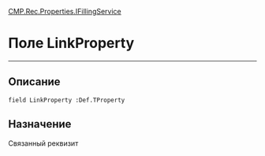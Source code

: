 ﻿---
Link: CMP.Rec.Properties.IFillingService.@LinkProperty
---

<!---  Навигация
[Имя проекта](#) :
-->
[CMP.Rec.Properties.IFillingService](Default)

# Поле LinkProperty
---

## Описание

    field LinkProperty :Def.TProperty

<!--
## Аргументы{#Args}

### Аргумент1

Описание аргумента 1
-->

## Назначение

Связанный реквизит

<!--
## Пример

    LinkProperty...
-->

